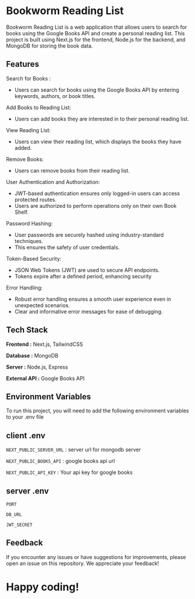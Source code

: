
# Bookworm Reading List

Bookworm Reading List is a web application that allows users to search for books using the Google Books API and create a personal reading list. This project is built using Next.js for the frontend, Node.js for the backend, and MongoDB for storing the book data.


## Features

Search for Books : 
- Users can search for books using the Google Books API by entering keywords, authors, or book titles.

Add Books to Reading List: 
- Users can add books they are interested in to their personal reading list.

View Reading List: 
- Users can view their reading list, which displays the books they have added.

Remove Books: 
- Users can remove books from their reading list.

User Authentication and Authorization:    
- JWT-based authentication ensures only logged-in users can access protected routes.
- Users are authorized to perform operations only on their own Book Shelf.

Password Hashing:
- User passwords are securely hashed using industry-standard techniques.
- This ensures the safety of user credentials.

Token-Based Security:
- JSON Web Tokens (JWT) are used to secure API endpoints.
- Tokens expire after a defined period, enhancing security

Error Handling:
- Robust error handling ensures a smooth user experience even in unexpected scenarios.
- Clear and informative error messages for ease of debugging.
## Tech Stack

**Frontend :** Next.js, TailwindCSS

**Database :** MongoDB

**Server :** Node.js, Express

**External API :** Google Books API



## Environment Variables

To run this project, you will need to add the following environment variables to your .env file

## client .env

`NEXT_PUBLIC_SERVER_URL` : server url for mongodb server

`NEXT_PUBLIC_BOOKS_API` : google books api url

`NEXT_PUBLIC_API_KEY` : Your api key for google books

## server .env

`PORT`

`DB_URL`

`JWT_SECRET`


## Feedback

If you encounter any issues or have suggestions for improvements, please open an issue on this repository. We appreciate your feedback!

# Happy coding!

